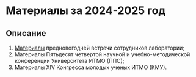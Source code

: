 # Материалы за 2024-2025 год

## Описание
1. [Материалы](https://github.com/LISA-ITMO/LISA-Hub/blob/initial_setup/materials/2024_2025/LISA_НГ_Итоги_набора.pdf) 
предновогодней встречи сотрудников лаборатории;
2. Материалы Пятьдесят четвертой научной и учебно-методической конференции Университета ИТМО (ППС);
3. Материалы XIV Конгресса молодых ученых ИТМО (КМУ).